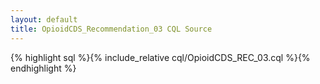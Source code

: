```yaml
---
layout: default
title: OpioidCDS_Recommendation_03 CQL Source
---
```


{% highlight sql %}{% include_relative cql/OpioidCDS_REC_03.cql %}{% endhighlight %}
